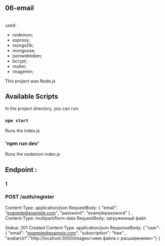 ## 06-email

<br> used: <br />

- nodemon;
- express;
- mongoDb;
- mongoose;
- jsonwebtoken;
- bcrypt;
- multer;
- imagemin;

This project was Node.js

## Available Scripts

In the project directory, you can run:

### `npm start`

Runs the index.js <br />

### 'npm run dev'

Runs the nodemon index.js <br />

## Endpoint :

### 1

### POST /auth/register

Content-Type: application/json RequestBody: { "email": "example@example.com",
"password": "examplepassword" } , <br /> Content-Type: multipart/form-data
RequestBody: загруженный файл

Status: 201 Created Content-Type: application/json ResponseBody: { "user": {
"email": "example@example.com", "subscription": "free" ,
"avatarUrl":"http://locahost:3000/images/<имя файла с расширением>"} }
